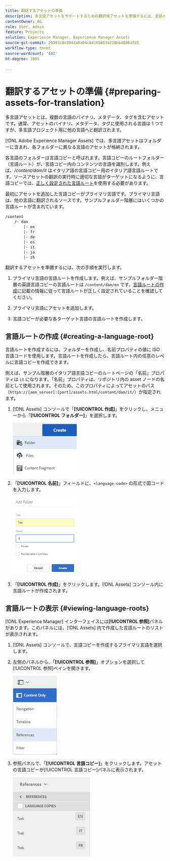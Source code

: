 ```yaml
---
title: 翻訳するアセットの準備
description: 多言語アセットをサポートするための翻訳用アセットを準備するには、言語ルートフォルダーを作成します。
contentOwner: AG
role: User, Admin
feature: Projects
solution: Experience Manager, Experience Manager Assets
source-git-commit: 29391c8e3042a8a04c64165663a228bb4886afb5
workflow-type: tm+mt
source-wordcount: '442'
ht-degree: 100%

---
```


# 翻訳するアセットの準備 {#preparing-assets-for-translation}

多言語アセットとは、複数の言語のバイナリ、メタデータ、タグを含むアセットです。通常、アセットのバイナリ、メタデータ、タグに使用される言語は 1 つですが、多言語プロジェクト用に他の言語へと翻訳されます。

[!DNL Adobe Experience Manager Assets] では、多言語アセットはフォルダーに含まれ、各フォルダーに異なる言語のアセットが格納されます。

各言語のフォルダーは言語コピーと呼ばれます。言語コピーのルートフォルダー（言語ルート）が、言語コピー内のコンテンツの言語を識別します。例えば、*/content/dam/it* はイタリア語の言語コピー用のイタリア語言語ルートです。ソースアセットの翻訳の実行時に適切な言語がターゲットになるように、言語コピーでは、[正しく設定された言語ルート](preparing-assets-for-translation.md#creating-a-language-root)を使用する必要があります。

最初にアセットを追加した言語コピーがプライマリ言語です。プライマリ言語は、他の言語に翻訳されるソースです。サンプルフォルダー階層にはいくつかの言語ルートが含まれています。

```shell
/content
    /- dam
        |- en
        |- fr
        |- de
        |- es
        |- it
        |- ja
        |- zh
```

翻訳するアセットを準備するには、次の手順を実行します。

1. プライマリ言語の言語ルートを作成します。例えば、サンプルフォルダー階層の英語言語コピーの言語ルートは `/content/dam/en` です。[言語ルートの作成](preparing-assets-for-translation.md#creating-a-language-root)に記載の情報に従って言語ルートが正しく設定されていることを確認してください。

1. プライマリ言語にアセットを追加します。
1. 言語コピーが必要な各ターゲット言語の言語ルートを作成します。

## 言語ルートの作成 {#creating-a-language-root}

言語ルートを作成するには、フォルダーを作成し、名前プロパティの値に ISO 言語コードを使用します。言語ルートを作成したら、言語ルート内の任意のレベルに言語コピーを作成できます。

例えば、サンプル階層のイタリア語言語コピーのルートページの「名前」プロパティは `it` になります。「名前」プロパティは、リポジトリ内の asset ノードの名前として使用されます。そのため、このプロパティによってアセットのパス（`https://[aem_server]:[port]/assets.html/content/dam/it/`）が指定されます。

1. [!DNL Assets] コンソールで「**[!UICONTROL 作成]**」をクリックし、メニューから「**[!UICONTROL フォルダー]**」を選択します。

   ![フォルダーを作成](assets/Create-folder.png)

1. 「**[!UICONTROL 名前]**」フィールドに、`<language-code>` の形式で国コードを入力します。

   ![フォルダーに言語コードを追加](assets/Add-language-code-in-folder.png)

1. 「**[!UICONTROL 作成]**」をクリックします。[!DNL Assets] コンソール内に言語ルートが作成されます。

## 言語ルートの表示 {#viewing-language-roots}

[!DNL Experience Manager] インターフェイスには&#x200B;**[!UICONTROL 参照]**&#x200B;パネルがあります。このパネルには、[!DNL Assets] 内で作成した言語ルートのリストが表示されます。

1. [!DNL Assets] コンソールで、言語コピーを作成するプライマリ言語を選択します。
1. 左側のパネルから、「**[!UICONTROL 参照]**」オプションを選択して[!UICONTROL 参照]ペインを開きます。

   ![chlimage_1-122](assets/chlimage_1-122.png)

1. 参照パネルで、「**[!UICONTROL 言語コピー]**」をクリックします。アセットの言語コピーが[!UICONTROL 言語コピー]パネルに表示されます。

   ![言語コピー](assets/lang-copy2.png)
